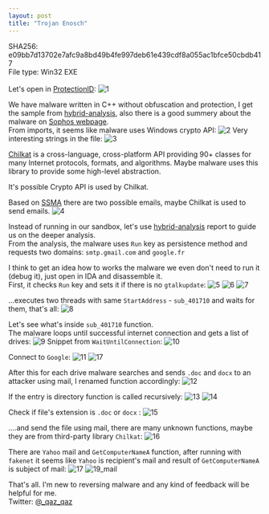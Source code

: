 ```yaml
---
layout: post
title: "Trojan Enosch"
---
```


SHA256: e09bb7d13702e7afc9a8bd49b4fe997deb61e439cdf8a055ac1bfce50cbdb417
<br>
File type: Win32 EXE
<br>
<br>
Let's open in [ProtectionID](https://pid.gamecopyworld.com/):
![1](https://user-images.githubusercontent.com/16405698/27454990-ea0f47c2-57ac-11e7-9ef7-c9e82d8d0747.PNG)

We have malware written in C++ without obfuscation and protection, 
I get the sample from [hybrid-analysis](https://www.hybrid-analysis.com/sample/e09bb7d13702e7afc9a8bd49b4fe997deb61e439cdf8a055ac1bfce50cbdb417), 
also there is a good summery about the malware on [Sophos webpage](https://www.sophos.com/en-us/threat-center/threat-analyses/viruses-and-spyware/Troj~Enosch-A/detailed-analysis.aspx).
<br>
From imports, it seems like malware uses Windows crypto API:
![2](https://user-images.githubusercontent.com/16405698/27455024-0475dcca-57ad-11e7-9ee2-b94f0f340d88.PNG)
Very interesting strings in the file:
![3](https://user-images.githubusercontent.com/16405698/27455026-04769746-57ad-11e7-9713-97fd04f29065.PNG)

[Chilkat](https://chilkatsoft.com/) is a cross-language, cross-platform API providing 90+ classes for many Internet protocols, formats, and algorithms.
Maybe malware uses this library to provide some high-level abstraction.

It's possible Crypto API is used by Chilkat.
<br>
 
Based on [SSMA](https://github.com/secrary/SSMA) there are two possible emails, maybe Chilkat is used to send emails.
![4](https://user-images.githubusercontent.com/16405698/27455025-0476045c-57ad-11e7-85b1-edc1ca784ea2.PNG)

Instead of running in our sandbox, let's use [hybrid-analysis](https://www.hybrid-analysis.com/sample/e09bb7d13702e7afc9a8bd49b4fe997deb61e439cdf8a055ac1bfce50cbdb417) 
report to guide us on the deeper analysis.<br>
From the analysis, the malware uses `Run` key as persistence method and requests two domains: `smtp.gmail.com` and `google.fr`
<br>
 
I think to get an idea how to works the malware we even don't need to run it (debug it), just open in IDA and disassemble it.
<br>
First, it checks `Run` key and sets it if there is no `gtalkupdate`:
![5](https://user-images.githubusercontent.com/16405698/27455028-04777e86-57ad-11e7-8d21-5bf4fbe42e24.PNG)
![6](https://user-images.githubusercontent.com/16405698/27455029-047a0962-57ad-11e7-8659-58716c8561b9.PNG)
![7](https://user-images.githubusercontent.com/16405698/27455027-04778b92-57ad-11e7-9f9f-4418ae6a4050.PNG)

...executes two threads with same `StartAddress` - `sub_401710` and waits for them, that's all:
![8](https://user-images.githubusercontent.com/16405698/27455030-0491ce4e-57ad-11e7-9a9c-1976e4e50c27.PNG)

Let's see what's inside  `sub_401710` function.<br>
The malware loops until successful internet connection and gets a list of drives:
![9](https://user-images.githubusercontent.com/16405698/27455033-0494973c-57ad-11e7-8a1b-53ea68f4b990.PNG)
Snippet from `WaitUntilConnection`:
![10](https://user-images.githubusercontent.com/16405698/27455031-049325c8-57ad-11e7-95bd-5a1a05dd2945.PNG)

Connect to `Google`:
![11](https://user-images.githubusercontent.com/16405698/27455032-0494112c-57ad-11e7-8ab2-6b82a0630442.PNG)
![17](https://user-images.githubusercontent.com/16405698/27455039-04b4c228-57ad-11e7-841a-1e34506bb8f3.PNG)

After this for each drive malware searches and sends `.doc` and `docx` to an attacker using mail, I renamed function accordingly:
![12](https://user-images.githubusercontent.com/16405698/27455034-0495d12e-57ad-11e7-9ad5-6cbd2d3a6231.PNG)

If the entry is directory function is called recursively:
![13](https://user-images.githubusercontent.com/16405698/27455035-04969fdc-57ad-11e7-8f2c-8a21ff19d6f3.PNG)
![14](https://user-images.githubusercontent.com/16405698/27455036-04ade930-57ad-11e7-9e7c-e5ec2f12c45f.PNG)

Check if file's extension is `.doc` or `docx` :
![15](https://user-images.githubusercontent.com/16405698/27455037-04ae57f8-57ad-11e7-8769-5e97a69a7c44.PNG)

....and send the file using mail, there are many unknown functions, maybe they are from third-party library `Chilkat`:
![16](https://user-images.githubusercontent.com/16405698/27455038-04b1c38e-57ad-11e7-8b16-c42fa8808ba0.PNG)

There are `Yahoo` mail and `GetComputerNameA` function, after running with `fakenet` it seems like `Yahoo` is recipient's mail and result of `GetComputerNameA` is subject of mail:
![17](https://user-images.githubusercontent.com/16405698/27455039-04b4c228-57ad-11e7-841a-1e34506bb8f3.PNG)
![19_mail](https://user-images.githubusercontent.com/16405698/27455041-04b82f4e-57ad-11e7-9d55-81963e4badf8.PNG)

That's all. I'm new to reversing malware and any kind of feedback will be helpful for me.
<br>
Twitter: [@_qaz_qaz](https://twitter.com/_qaz_qaz)